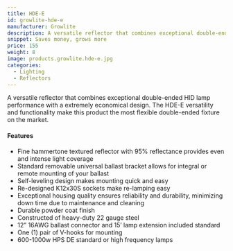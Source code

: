 ```yaml
---
title: HDE-E
id: growlite-hde-e
manufacturer: Growlite
description: A versatile reflector that combines exceptional double-ended HID lamp performance with a extremely economical design.
snippet: Saves money, grows more
price: 155
weight: 8
image: products.growlite.hde-e.jpg
categories:
  - Lighting
  - Reflectors
---
```


A versatile reflector that combines exceptional double-ended HID lamp performance with a extremely economical design. The HDE-E versatility and functionality make this product the most flexible double-ended fixture on the market.

#### Features

* Fine hammertone textured reflector with 95% reflectance provides even and intense light coverage
* Standard removable universal ballast bracket allows for integral or remote mounting of your ballast
* Self-leveling design makes mounting quick and easy
* Re-designed K12x30S sockets make re-lamping easy
* Exceptional housing quality ensures reliability and durability, minimizing down time due to maintenance and cleaning
* Durable powder coat finish
* Constructed of heavy-duty 22 gauge steel
* 12” 16AWG ballast connector and 15’ lamp extension included standard
* One (1) pair of V-hooks for mounting
* 600-1000w HPS DE standard or high frequency lamps
